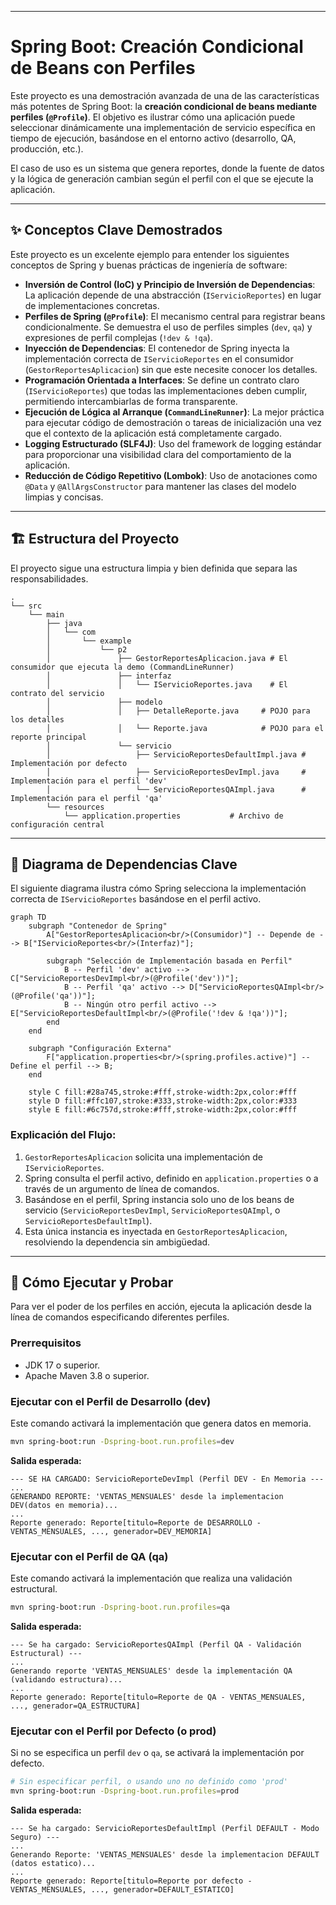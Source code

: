 ***
# Spring Boot: Creación Condicional de Beans con Perfiles

Este proyecto es una demostración avanzada de una de las características más potentes de Spring Boot: la **creación condicional de beans mediante perfiles (`@Profile`)**. El objetivo es ilustrar cómo una aplicación puede seleccionar dinámicamente una implementación de servicio específica en tiempo de ejecución, basándose en el entorno activo (desarrollo, QA, producción, etc.).

El caso de uso es un sistema que genera reportes, donde la fuente de datos y la lógica de generación cambian según el perfil con el que se ejecute la aplicación.

-----

## ✨ Conceptos Clave Demostrados

Este proyecto es un excelente ejemplo para entender los siguientes conceptos de Spring y buenas prácticas de ingeniería de software:

* **Inversión de Control (IoC) y Principio de Inversión de Dependencias**: La aplicación depende de una abstracción (`IServicioReportes`) en lugar de implementaciones concretas.
* **Perfiles de Spring (`@Profile`)**: El mecanismo central para registrar beans condicionalmente. Se demuestra el uso de perfiles simples (`dev`, `qa`) y expresiones de perfil complejas (`!dev & !qa`).
* **Inyección de Dependencias**: El contenedor de Spring inyecta la implementación correcta de `IServicioReportes` en el consumidor (`GestorReportesAplicacion`) sin que este necesite conocer los detalles.
* **Programación Orientada a Interfaces**: Se define un contrato claro (`IServicioReportes`) que todas las implementaciones deben cumplir, permitiendo intercambiarlas de forma transparente.
* **Ejecución de Lógica al Arranque (`CommandLineRunner`)**: La mejor práctica para ejecutar código de demostración o tareas de inicialización una vez que el contexto de la aplicación está completamente cargado.
* **Logging Estructurado (SLF4J)**: Uso del framework de logging estándar para proporcionar una visibilidad clara del comportamiento de la aplicación.
* **Reducción de Código Repetitivo (Lombok)**: Uso de anotaciones como `@Data` y `@AllArgsConstructor` para mantener las clases del modelo limpias y concisas.

-----

## 🏗️ Estructura del Proyecto

El proyecto sigue una estructura limpia y bien definida que separa las responsabilidades.

```text
.
└── src
    └── main
        ├── java
        │   └── com
        │       └── example
        │           └── p2
        │               ├── GestorReportesAplicacion.java # El consumidor que ejecuta la demo (CommandLineRunner)
        │               ├── interfaz
        │               │   └── IServicioReportes.java    # El contrato del servicio
        │               ├── modelo
        │               │   ├── DetalleReporte.java     # POJO para los detalles
        │               │   └── Reporte.java            # POJO para el reporte principal
        │               └── servicio
        │                   ├── ServicioReportesDefaultImpl.java # Implementación por defecto
        │                   ├── ServicioReportesDevImpl.java     # Implementación para el perfil 'dev'
        │                   └── ServicioReportesQAImpl.java      # Implementación para el perfil 'qa'
        └── resources
            └── application.properties           # Archivo de configuración central
```

-----

## 🔗 Diagrama de Dependencias Clave

El siguiente diagrama ilustra cómo Spring selecciona la implementación correcta de `IServicioReportes` basándose en el perfil activo.

```mermaid
graph TD
    subgraph "Contenedor de Spring"
        A["GestorReportesAplicacion<br/>(Consumidor)"] -- Depende de --> B["IServicioReportes<br/>(Interfaz)"];

        subgraph "Selección de Implementación basada en Perfil"
            B -- Perfil 'dev' activo --> C["ServicioReportesDevImpl<br/>(@Profile('dev'))"];
            B -- Perfil 'qa' activo --> D["ServicioReportesQAImpl<br/>(@Profile('qa'))"];
            B -- Ningún otro perfil activo --> E["ServicioReportesDefaultImpl<br/>(@Profile('!dev & !qa'))"];
        end
    end

    subgraph "Configuración Externa"
        F["application.properties<br/>(spring.profiles.active)"] -- Define el perfil --> B;
    end

    style C fill:#28a745,stroke:#fff,stroke-width:2px,color:#fff
    style D fill:#ffc107,stroke:#333,stroke-width:2px,color:#333
    style E fill:#6c757d,stroke:#fff,stroke-width:2px,color:#fff
```

### Explicación del Flujo:

1.  `GestorReportesAplicacion` solicita una implementación de `IServicioReportes`.
2.  Spring consulta el perfil activo, definido en `application.properties` o a través de un argumento de línea de comandos.
3.  Basándose en el perfil, Spring instancia solo uno de los beans de servicio (`ServicioReportesDevImpl`, `ServicioReportesQAImpl`, o `ServicioReportesDefaultImpl`).
4.  Esta única instancia es inyectada en `GestorReportesAplicacion`, resolviendo la dependencia sin ambigüedad.

-----

## 🚀 Cómo Ejecutar y Probar

Para ver el poder de los perfiles en acción, ejecuta la aplicación desde la línea de comandos especificando diferentes perfiles.

### Prerrequisitos

* JDK 17 o superior.
* Apache Maven 3.8 o superior.

### Ejecutar con el Perfil de Desarrollo (dev)

Este comando activará la implementación que genera datos en memoria.

```bash
mvn spring-boot:run -Dspring-boot.run.profiles=dev
```

**Salida esperada:**

```log
--- SE HA CARGADO: ServicioReporteDevImpl (Perfil DEV - En Memoria ---
...
GENERANDO REPORTE: 'VENTAS_MENSUALES' desde la implementacion DEV(datos en memoria)...
...
Reporte generado: Reporte[titulo=Reporte de DESARROLLO - VENTAS_MENSUALES, ..., generador=DEV_MEMORIA]
```

### Ejecutar con el Perfil de QA (qa)

Este comando activará la implementación que realiza una validación estructural.

```bash
mvn spring-boot:run -Dspring-boot.run.profiles=qa
```

**Salida esperada:**

```log
--- Se ha cargado: ServicioReportesQAImpl (Perfil QA - Validación Estructural) ---
...
Generando reporte 'VENTAS_MENSUALES' desde la implementación QA (validando estructura)...
...
Reporte generado: Reporte[titulo=Reporte de QA - VENTAS_MENSUALES, ..., generador=QA_ESTRUCTURA]
```

### Ejecutar con el Perfil por Defecto (o prod)

Si no se especifica un perfil `dev` o `qa`, se activará la implementación por defecto.

```bash
# Sin especificar perfil, o usando uno no definido como 'prod'
mvn spring-boot:run -Dspring-boot.run.profiles=prod
```

**Salida esperada:**

```log
--- Se ha cargado: ServicioReportesDefaultImpl (Perfil DEFAULT - Modo Seguro) ---
...
Generando Reporte: 'VENTAS_MENSUALES' desde la implementacion DEFAULT (datos estatico)...
...
Reporte generado: Reporte[titulo=Reporte por defecto - VENTAS_MENSUALES, ..., generador=DEFAULT_ESTATICO]
```